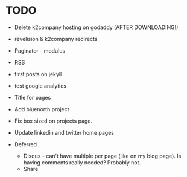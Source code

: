 # TODO


* Delete k2company hosting on godaddy (AFTER DOWNLOADING!)
* revelision & k2company redirects
* Paginator - modulus
* RSS
* first posts on jekyll
* test google analytics
* Title for pages
* Add bluenorth project
* Fix box sized on projects page.


* Update linkedin and twitter home pages


* Deferred
    * Disqus - can't have multiple per page (like on my blog page). Is having comments really needed? Probably not.
    * Share

